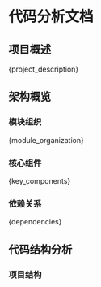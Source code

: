 # 代码分析文档

## 项目概述
{project_description}

## 架构概览
### 模块组织
{module_organization}

### 核心组件
{key_components}

### 依赖关系
{dependencies}

## 代码结构分析
### 项目结构